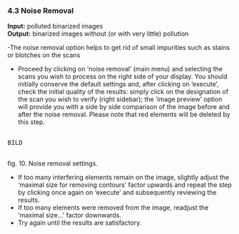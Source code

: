 ### 4.3	Noise Removal

**Input:** polluted binarized images  
**Output:** binarized images without (or with very little) pollution 

-The noise removal option helps to get rid of small impurities such as stains or blotches on the scans
- Proceed by clicking on ‘noise removal’ (main menu) and selecting the scans you wish to process on the right side of your display. You should initially conserve the default settings and, after clicking on ‘execute’, check the initial quality of the results: simply click on the designation of the scan you wish to verify (right sidebar); the ‘image preview’ option will provide you with a side by side comparison of the image before and after the noise removal. Please note that red elements will be deleted by this step.

<pre>

BILD

</pre>

fig. 10. Noise removal settings.

- If too many interfering elements remain on the image, slightly adjust the ‘maximal size for removing contours’ factor upwards and repeat the step by clicking once again on ‘execute’ and subsequently reviewing the results.
- If too many elements were removed from the image, readjust the ‘maximal size…’ factor downwards.
- Try again until the results are satisfactory.

